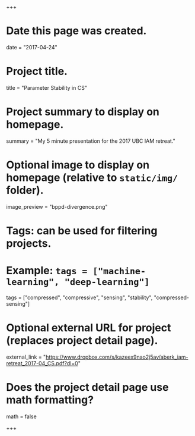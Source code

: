 +++
# Date this page was created.
date = "2017-04-24"

# Project title.
title = "Parameter Stability in CS"

# Project summary to display on homepage.
summary = "My 5 minute presentation for the 2017 UBC IAM retreat."

# Optional image to display on homepage (relative to `static/img/` folder).
image_preview = "bppd-divergence.png"

# Tags: can be used for filtering projects.
# Example: `tags = ["machine-learning", "deep-learning"]`
tags = ["compressed", "compressive", "sensing", "stability", "compressed-sensing"]

# Optional external URL for project (replaces project detail page).
external_link = "https://www.dropbox.com/s/kazeex9nao2j5av/aberk_iam-retreat_2017-04_CS.pdf?dl=0"

# Does the project detail page use math formatting?
math = false

+++

